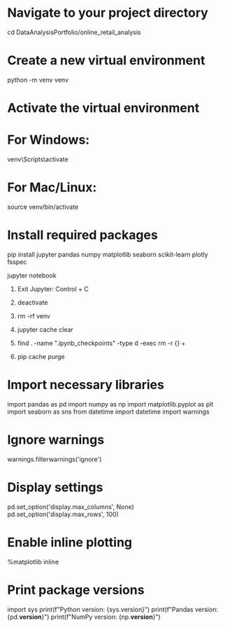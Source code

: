 # Navigate to your project directory
cd DataAnalysisPortfolio/online_retail_analysis

# Create a new virtual environment
python -m venv venv

# Activate the virtual environment
# For Windows:
venv\Scripts\activate
# For Mac/Linux:
source venv/bin/activate

# Install required packages
pip install jupyter pandas numpy matplotlib seaborn scikit-learn plotly fsspec

jupyter notebook

1. Exit Jupyter:
Control + C

1. deactivate
2. rm -rf venv
3. jupyter cache clear
4. find . -name ".ipynb_checkpoints" -type d -exec rm -r {} +
5. pip cache purge

# Import necessary libraries
import pandas as pd
import numpy as np
import matplotlib.pyplot as plt
import seaborn as sns
from datetime import datetime
import warnings

# Ignore warnings
warnings.filterwarnings('ignore')

# Display settings
pd.set_option('display.max_columns', None)
pd.set_option('display.max_rows', 100)

# Enable inline plotting
%matplotlib inline

# Print package versions
import sys
print(f"Python version: {sys.version}")
print(f"Pandas version: {pd.__version__}")
print(f"NumPy version: {np.__version__}")
